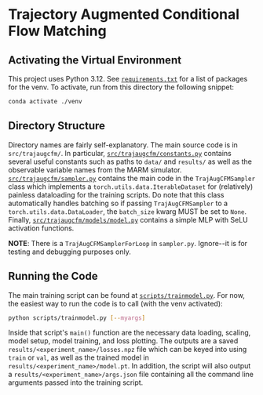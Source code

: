 # Trajectory Augmented Conditional Flow Matching

## Activating the Virtual Environment

This project uses Python 3.12. See [`requirements.txt`](requirements.txt) for a list of packages for the venv. To activate, run from this directory the following snippet:

```bash
conda activate ./venv
```

## Directory Structure
Directory names are fairly self-explanatory. The main source code is in `src/trajaugcfm/`. In particular, [`src/trajaugcfm/constants.py`](src/trajaugcfm/constants.py) contains several useful constants such as paths to `data/` and `results/` as well as the observable variable names from the MARM simulator. [`src/trajaugcfm/sampler.py`](src/trajaugcfm/sampler.py) contains the main code in the `TrajAugCFMSampler` class which implements a `torch.utils.data.IterableDataset` for (relatively) painless dataloading for the training scripts. Do note that this class automatically handles batching so if passing `TrajAugCFMSampler` to a `torch.utils.data.DataLoader`, the `batch_size` kwarg MUST be set to `None`. Finally, [`src/trajaugcfm/models/model.py`](src/trajaugcfm/models/models.py) contains a simple MLP with SeLU activation functions.

**NOTE**: There is a `TrajAugCFMSamplerForLoop` in `sampler.py`. Ignore--it is for testing and debugging purposes only.

## Running the Code
The main training script can be found at [`scripts/trainmodel.py`](scripts/trainmodel.py). For now, the easiest way to run the code is to call (with the venv activated):
```bash
python scripts/trainmodel.py [--myargs]
```
Inside that script's `main()` function are the necessary data loading, scaling, model setup, model training, and loss plotting. The outputs are a saved `results/<experiment_name>/losses.npz` file which can be keyed into using `train` or `val`, as well as the trained model in `results/<experiment_name>/model.pt`. In addition, the script will also output a `results/<experiment_name>/args.json` file containing all the command line arguments passed into the training script. 
